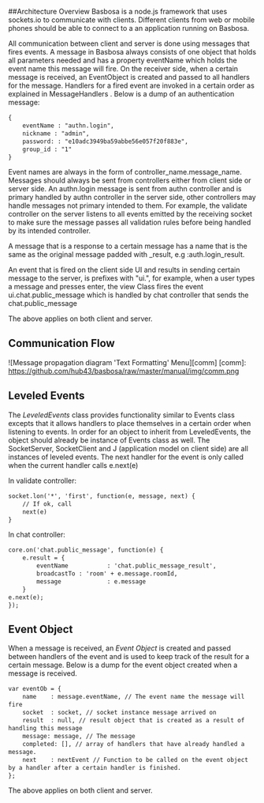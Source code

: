 ##Architecture Overview
Basbosa is a node.js framework that uses sockets.io to communicate with clients. Different clients from web or mobile phones should be able to connect to a an application running on Basbosa. 

All communication between client and server is done using messages that fires events. A message in Basbosa always consists of one object that holds all parameters needed and has a property eventName which holds the event name this message will fire. On the receiver side, when a certain message is received, an EventObject is created and passed to all handlers for the message. Handlers for a fired event are invoked in a certain order as explained in MessageHandlers . Below is a dump of an authentication message:


    { 
        eventName : "authn.login",
        nickname : "admin",
        password: : "e10adc3949ba59abbe56e057f20f883e",
        group_id : "1"
    }


Event names are always in the form of controller_name.message_name. Messages should always be sent from controllers either from client side or server side. An authn.login message is sent from authn controller and is primary handled by authn controller in the server side, other controllers may handle messages not primary intended to them. For example, the validate controller on the server listens to all events emitted by the receiving socket to make sure the message passes all validation rules before being handled by its intended controller.

A message that is a response to a certain message has a name that is the same as the original message padded with _result, e.g :auth.login_result.

An event that is fired on the client side UI and results in sending certain message to the server, is prefixes with "ui.", for example, when a user types a message and presses enter, the view Class fires the event ui.chat.public_message which is handled by chat controller that sends the chat.public_message

The above applies on both client and server.

## Communication Flow
![Message propagation diagram 'Text Formatting' Menu][comm]
[comm]: https://github.com/hub43/basbosa/raw/master/manual/img/comm.png

## Leveled Events
The *LeveledEvents* class provides functionality similar to Events class excepts that it allows handlers to place themselves in a certain order when listening to events. In order for an object to inherit from LeveledEvents, the object should already be instance of Events class as well. The SocketServer, SocketClient and J (application model on client side) are all instances of leveled events. The next handler for the event is only called when the current handler calls e.next(e)

In validate controller:
    
    socket.lon('*', 'first', function(e, message, next) {
        // If ok, call 
        next(e)
    }
    
In chat controller:

    core.on('chat.public_message', function(e) {
        e.result = {
		    eventName 			: 'chat.public_message_result',
		    broadcastTo	: 'room' + e.message.roomId,
		    message 			: e.message
	    }
	e.next(e);
    });
    
## Event Object
When a message is received, an *Event Object* is created and passed between handlers of the event and is used to keep track of the result for a certain message. Below is a dump for the event object created when a message is received. 


	var eventOb = {
		name 	: message.eventName, // The event name the message will fire
		socket	: socket, // socket instance message arrived on
		result	: null, // result object that is created as a result of handling this message
		message: message, // The message
		completed: [], // array of handlers that have already handled a message.
		next	: nextEvent // Function to be called on the event object by a handler after a certain handler is finished. 
	};


The above applies on both client and server.